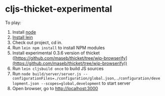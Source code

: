 cljs-thicket-experimental
=========================

To play:

  1. Install [node](http://nodejs.org/)
  2. [Install lein](http://leiningen.org/#install)
  3. Check out project, cd in.
  4. Run `lein npm install` to install NPM modules 
  5. Install experimental 0.3.6 version of thicket ([https://github.com/maseb/thicket/tree/wip-browserify](https://github.com/maseb/thicket/tree/wip-browserify))
  6. Run `lein cljsbuild once` to build JS sources
  7. Run `node build/server/server.js --configurationFiles=./configuration/global.json,./configuration/development.json --scopes=global,development` to start server
  8. Open browser, go to [http://localhost:3000](http://localhost:3000)
